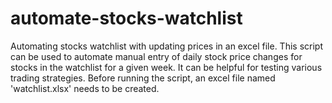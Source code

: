 # automate-stocks-watchlist
Automating stocks watchlist with updating prices in an excel file.
This script can be used to automate manual entry of daily stock price changes for stocks in the watchlist for a given week.
It can be helpful for testing various trading strategies.
Before running the script, an excel file named 'watchlist.xlsx' needs to be created.
